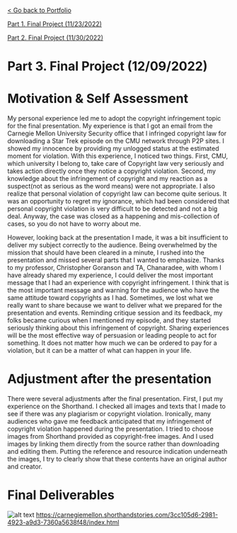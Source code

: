 
[< Go back to Portfolio](https://kibokk.github.io/portfolio/)

[Part 1. Final Project (11/23/2022)](/finalproject.md)

[Part 2. Final Project (11/30/2022)](/finalproject2.md)



# Part 3. Final Project (12/09/2022)


# Motivation & Self Assessment

My personal experience led me to adopt the copyright infringement topic for the final presentation. My experience is that I got an email from the Carnegie Mellon University Security office that I infringed copyright law for downloading a Star Trek episode on the CMU network through P2P sites. I showed my innocence by providing my unlogged status at the estimated moment for violation. With this experience, I noticed two things. First, CMU, which university I belong to, take care of Copyright law very seriously and takes action directly once they notice a copyright violation. Second, my knowledge about the infringement of copyright and my reaction as a suspect(not as serious as the word means) were not appropriate. I also realize that personal violation of copyright law can become quite serious. It was an opportunity to regret my ignorance, which had been considered that personal copyright violation is very difficult to be detected and not a big deal. Anyway, the case was closed as a happening and mis-collection of cases, so you do not have to worry about me.

However, looking back at the presentation I made, it was a bit insufficient to deliver my subject correctly to the audience. Being overwhelmed by the mission that should have been cleared in a minute, I rushed into the presentation and missed several parts that I wanted to emphasize. Thanks to my professor, Christopher Goranson and TA, Chanaradee, with whom I have already shared my experience, I could deliver the most important message that I had an experience with copyright infringement. I think that is the most important message and warning for the audience who have the same attitude toward copyrights as I had. Sometimes, we lost what we really want to share because we want to deliver what we prepared for the presentation and events. Reminding critique session and its feedback, my folks became curious when I mentioned my episode, and they started seriously thinking about this infringement of copyright. Sharing experiences will be the most effective way of persuasion or leading people to act for something. It does not matter how much we can be ordered to pay for a violation, but it can be a matter of what can happen in your life. 

# Adjustment after the presentation

There were several adjustments after the final presentation. First, I put my experience on the Shorthand. I checked all images and texts that I made to see if there was any plagiarism or copyright violation. Ironically, many audiences who gave me feedback anticipated that my infringement of copyright violation happened during the presentation. I tried to choose images from Shorthand provided as copyright-free images. And I used images by linking them directly from the source rather than downloading and editing them. Putting the reference and resource indication underneath the images, I try to clearly show that these contents have an original author and creator.

# Final Deliverables

![alt text](https://kibokk.github.io/portfolio/have-you-ever-i_linkedin-cover.jpeg.jpeg)
https://carnegiemellon.shorthandstories.com/3cc105d6-2981-4923-a9d3-7360a5638f48/index.html
